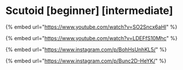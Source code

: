 # Scutoid \[beginner] \[intermediate]

{% embed url="https://www.youtube.com/watch?v=SO2Sncx6aHI" %}

{% embed url="https://www.youtube.com/watch?v=LDEFfS10Mhc" %}

{% embed url="https://www.instagram.com/p/BohHsUnhKL5/" %}

{% embed url="https://www.instagram.com/p/Bunc2D-HeYK/" %}
